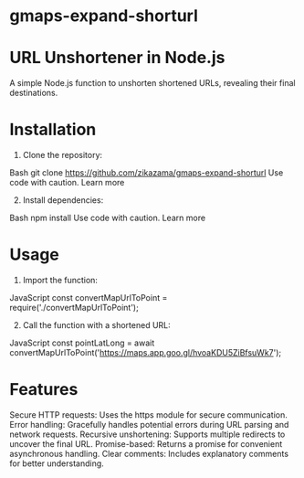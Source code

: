 # gmaps-expand-shorturl


# URL Unshortener in Node.js

A simple Node.js function to unshorten shortened URLs, revealing their final destinations.

# Installation
1. Clone the repository:

Bash
git clone https://github.com/zikazama/gmaps-expand-shorturl
Use code with caution. Learn more

2. Install dependencies:

Bash
npm install
Use code with caution. Learn more

# Usage
1. Import the function:

JavaScript
const convertMapUrlToPoint = require('./convertMapUrlToPoint');

2. Call the function with a shortened URL:

JavaScript
const pointLatLong = await convertMapUrlToPoint('https://maps.app.goo.gl/hvoaKDU5ZiBfsuWk7');

# Features
Secure HTTP requests: Uses the https module for secure communication.
Error handling: Gracefully handles potential errors during URL parsing and network requests.
Recursive unshortening: Supports multiple redirects to uncover the final URL.
Promise-based: Returns a promise for convenient asynchronous handling.
Clear comments: Includes explanatory comments for better understanding.